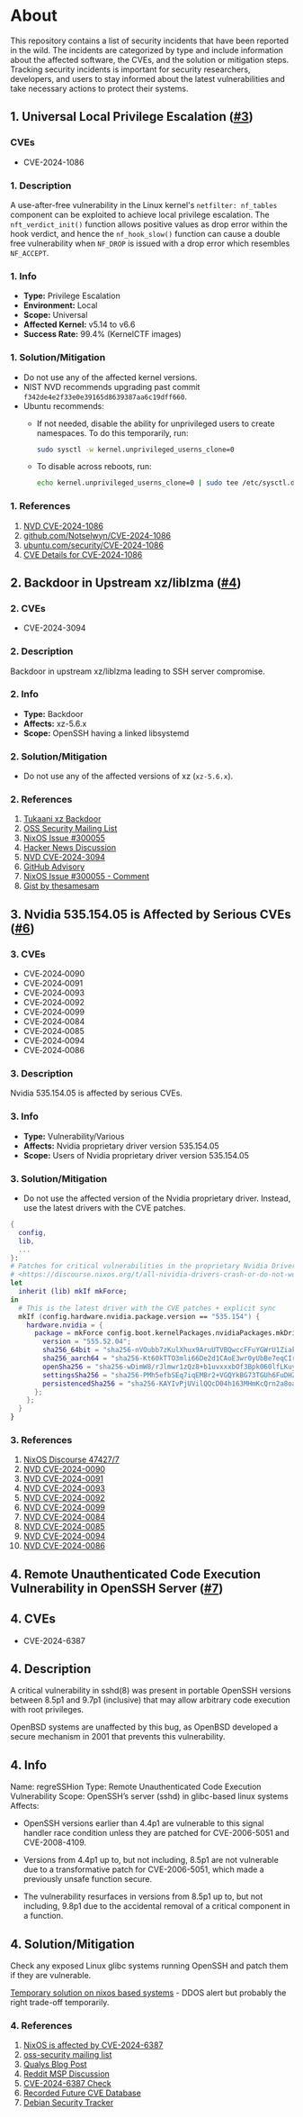 # About

This repository contains a list of security incidents that have been reported in the wild. The incidents are categorized by type and include information about the affected software, the CVEs, and the solution or mitigation steps. Tracking security incidents is important for security researchers, developers, and users to stay informed about the latest vulnerabilities and take necessary actions to protect their systems.

## 1. Universal Local Privilege Escalation ([#3](https://github.com/TanvirOnGH/nixos-config/issues/3))

### CVEs

- CVE-2024-1086

### 1. Description

A use-after-free vulnerability in the Linux kernel's `netfilter: nf_tables` component can be exploited to achieve local privilege escalation. The `nft_verdict_init()` function allows positive values as drop error within the hook verdict, and hence the `nf_hook_slow()` function can cause a double free vulnerability when `NF_DROP` is issued with a drop error which resembles `NF_ACCEPT`.

### 1. Info

- **Type:** Privilege Escalation
- **Environment:** Local
- **Scope:** Universal
- **Affected Kernel:** v5.14 to v6.6
- **Success Rate:** 99.4% (KernelCTF images)

### 1. Solution/Mitigation

- Do not use any of the affected kernel versions.
- NIST NVD recommends upgrading past commit `f342de4e2f33e0e39165d8639387aa6c19dff660`.
- Ubuntu recommends:
  - If not needed, disable the ability for unprivileged users to create namespaces. To do this temporarily, run:

    ```sh
    sudo sysctl -w kernel.unprivileged_userns_clone=0
    ```

  - To disable across reboots, run:

    ```sh
    echo kernel.unprivileged_userns_clone=0 | sudo tee /etc/sysctl.d/99-disable-unpriv-userns.conf
    ```

### 1. References

1. [NVD CVE-2024-1086](https://nvd.nist.gov/vuln/detail/CVE-2024-1086)
2. [github.com/Notselwyn/CVE-2024-1086](https://github.com/Notselwyn/CVE-2024-1086)
3. [ubuntu.com/security/CVE-2024-1086](https://ubuntu.com/security/CVE-2024-1086)
4. [CVE Details for CVE-2024-1086](https://www.cvedetails.com/cve/CVE-2024-1086/)

## 2. Backdoor in Upstream xz/liblzma ([#4](https://github.com/TanvirOnGH/nixos-config/issues/4))

### 2. CVEs

- CVE-2024-3094

### 2. Description

Backdoor in upstream xz/liblzma leading to SSH server compromise.

### 2. Info

- **Type:** Backdoor
- **Affects:** xz-5.6.x
- **Scope:** OpenSSH having a linked libsystemd

### 2. Solution/Mitigation

- Do not use any of the affected versions of xz (`xz-5.6.x`).

### 2. References

1. [Tukaani xz Backdoor](https://tukaani.org/xz-backdoor/)
2. [OSS Security Mailing List](https://www.openwall.com/lists/oss-security/2024/03/29/4)
3. [NixOS Issue #300055](https://github.com/NixOS/nixpkgs/issues/300055)
4. [Hacker News Discussion](https://news.ycombinator.com/item?id=39865810)
5. [NVD CVE-2024-3094](https://nvd.nist.gov/vuln/detail/CVE-2024-3094)
6. [GitHub Advisory](https://github.com/advisories/GHSA-rxwq-x6h5-x525)
7. [NixOS Issue #300055 - Comment](https://github.com/NixOS/nixpkgs/issues/300055#issuecomment-2027690942)
8. [Gist by thesamesam](https://gist.github.com/thesamesam/223949d5a074ebc3dce9ee78baad9e27)

## 3. Nvidia 535.154.05 is Affected by Serious CVEs ([#6](https://github.com/TanvirOnGH/nixos-config/issues/6))

### 3. CVEs

- CVE‑2024‑0090
- CVE‑2024‑0091
- CVE‑2024‑0093
- CVE‑2024‑0092
- CVE‑2024‑0099
- CVE‑2024‑0084
- CVE‑2024‑0085
- CVE‑2024‑0094
- CVE‑2024‑0086

### 3. Description

Nvidia 535.154.05 is affected by serious CVEs.

### 3. Info

- **Type:** Vulnerability/Various
- **Affects:** Nvidia proprietary driver version 535.154.05
- **Scope:** Users of Nvidia proprietary driver version 535.154.05

### 3. Solution/Mitigation

- Do not use the affected version of the Nvidia proprietary driver. Instead, use the latest drivers with the CVE patches.

```nix
{
  config,
  lib,
  ...
}:
# Patches for critical vulnerabilities in the proprietary Nvidia Driver version 535.154
# <https://discourse.nixos.org/t/all-nividia-drivers-crash-or-do-not-work/47427/7>
let
  inherit (lib) mkIf mkForce;
in
  # This is the latest driver with the CVE patches + explicit sync
  mkIf (config.hardware.nvidia.package.version == "535.154") {
    hardware.nvidia = {
      package = mkForce config.boot.kernelPackages.nvidiaPackages.mkDriver {
        version = "555.52.04";
        sha256_64bit = "sha256-nVOubb7zKulXhux9AruUTVBQwccFFuYGWrU1ZiakRAI=";
        sha256_aarch64 = "sha256-Kt60kTTO3mli66De2d1CAoE3wr0yUbBe7eqCIrYHcWk=";
        openSha256 = "sha256-wDimW8/rJlmwr1zQz8+b1uvxxxbOf3Bpk060lfLKuy0=";
        settingsSha256 = "sha256-PMh5efbSEq7iqEMBr2+VGQYkBG73TGUh6FuDHZhmwHk=";
        persistencedSha256 = "sha256-KAYIvPjUVilQQcD04h163MHmKcQrn2a8oaXujL2Bxro=";
      };
    };
  }
}
```

### 3. References

1. [NixOS Discourse 47427/7](https://discourse.nixos.org/t/all-nividia-drivers-crash-or-do-not-work/47427/7)
2. [NVD CVE-2024-0090](https://nvd.nist.gov/vuln/detail/CVE-2024-0090)
3. [NVD CVE-2024-0091](https://nvd.nist.gov/vuln/detail/CVE-2024-0091)
4. [NVD CVE-2024-0093](https://nvd.nist.gov/vuln/detail/CVE-2024-0093)
5. [NVD CVE-2024-0092](https://nvd.nist.gov/vuln/detail/CVE-2024-0092)
6. [NVD CVE-2024-0099](https://nvd.nist.gov/vuln/detail/CVE-2024-0099)
7. [NVD CVE-2024-0084](https://nvd.nist.gov/vuln/detail/CVE-2024-0084)
8. [NVD CVE-2024-0085](https://nvd.nist.gov/vuln/detail/CVE-2024-0085)
9. [NVD CVE-2024-0094](https://nvd.nist.gov/vuln/detail/CVE-2024-0094)
10. [NVD CVE-2024-0086](https://nvd.nist.gov/vuln/detail/CVE-2024-0086)

## 4. Remote Unauthenticated Code Execution Vulnerability in OpenSSH Server ([#7](https://github.com/TanvirOnGH/nixos-config/issues/7))

## 4. CVEs

- CVE-2024-6387

## 4. Description

A critical vulnerability in sshd(8) was present in portable OpenSSH versions between 8.5p1 and 9.7p1 (inclusive) that may allow arbitrary code execution with root privileges.

OpenBSD systems are unaffected by this bug, as OpenBSD developed a secure mechanism in 2001 that prevents this vulnerability.

## 4. Info

Name: regreSSHion
Type: Remote Unauthenticated Code Execution Vulnerability
Scope: OpenSSH’s server (sshd) in glibc-based linux systems
Affects:

- OpenSSH versions earlier than 4.4p1 are vulnerable to this signal handler race condition unless they are patched for CVE-2006-5051 and CVE-2008-4109.

- Versions from 4.4p1 up to, but not including, 8.5p1 are not vulnerable due to a transformative patch for CVE-2006-5051, which made a previously unsafe function secure.

- The vulnerability resurfaces in versions from 8.5p1 up to, but not including, 9.8p1 due to the accidental removal of a critical component in a function.

## 4. Solution/Mitigation

Check any exposed Linux glibc systems running OpenSSH and patch them if they are vulnerable.

[Temporary solution on nixos based systems](https://github.com/nix-community/srvos/pull/449) - DDOS alert but probably the right trade-off temporarily.

### 4. References

1. [NixOS is affected by CVE-2024-6387](https://discourse.nixos.org/t/security-advisory-openssh-cve-2024-6387-regresshion-update-your-servers-asap/48220)
2. [oss-security mailing list](https://www.openwall.com/lists/oss-security/2024/07/01/3)
3. [Qualys Blog Post](https://blog.qualys.com/vulnerabilities-threat-research/2024/07/01/regresshion-remote-unauthenticated-code-execution-vulnerability-in-openssh-server)
4. [Reddit MSP Discussion](https://www.reddit.com/r/msp/comments/1dsse9e/security_awareness_openssh_cve20246387_rce/)
5. [CVE-2024-6387 Check](https://github.com/xaitax/CVE-2024-6387_Check)
6. [Recorded Future CVE Database](https://www.recordedfuture.com/vulnerability-database/CVE-2024-6387)
7. [Debian Security Tracker](https://security-tracker.debian.org/tracker/CVE-2024-6387)